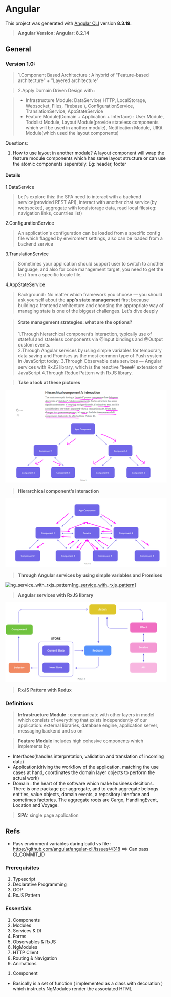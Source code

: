 # Angular

This project was generated with [Angular CLI](https://github.com/angular/angular-cli) version **8.3.19.**

> **Angular Version: Angular: 8.2.14**


## General

### Version 1.0:  

> 1.Component Based Architecture : A hybrid of "Feature-based architecture" + "Layered architecture"

> 2.Apply Domain Driven Design with : 

> - Infrastructure Module: DataService( HTTP, LocalStorage, Websocket, Files, Firebase ), ConfigurationService, TranslationService, AppStateService
> - Feature Module(Domain + Application + Interface) : User Module, Todolist Module, Layout Module(provide stateless components which will be used in another module), Notification Module, UIKit Module(which used the layout components)

Questions:

1. How to use layout in another module? A layout component will wrap the feature module components which has same layout structure or can use the atomic components seperately. Eg: header, footer

#### Details

1.DataService

> Let's explore this: the SPA need to interact with a backend service(provided REST API), interact with another chat service(by websocket), aggregate with localstorage data, read local files(eg: navigation links, countries list)

2.ConfigurationService

> An application's configuration can be loaded from a specific config file which flagged by enviroment settings, also can be loaded from a backend service

3.TranslationService

> Sometimes your application should support user to switch to another language, and also for code management target, you need to get the text from a specific locale file.


4.AppStateService

> Background : No matter which framework you choose — you should ask yourself about the **<u>app’s state management</u>** first because building a frontend architecture and choosing the appropriate way of managing state is one of the biggest challenges. Let's dive deeply

> #### State management strategies: what are the options? 
> 1.Through hierarchical component’s interaction, typically use of stateful and stateless components via @Input bindings and @Output custom events.  
> 2.Through Angular services by using simple variables for temporary data saving and Promises as the most common type of Push system in JavaScript today. 
> 3.Through Observable data services — Angular services with RxJS library, which is the reactive “b̶e̶a̶s̶t̶” extension of JavaScript
> 4.Through Redux Pattern with RxJS library.

> **Take a look at these pictures**

!['hierarchical component interaction'][hierarchical_component_interaction]

> **Hierarchical component’s interaction**

!['simple-states-through-angular-service'][simple_states_through_angular_service]

> **Through Angular services by using simple variables and Promises**


![ng_service_with_rxjs_pattern][[ng_service_with_rxjs_pattern]]

> **Angular services with RxJS library**

!['state-management-with-redux'][state_management_with_redux]

> **RxJS Pattern with Redux**

[hierarchical_component_interaction]: ./assets/hierarchical-component-interaction.png
[simple_states_through_angular_service]: /assets/simple-states-through-angular-service.png
[state_management_with_redux]: /assets/state-management-with-redux.png
[ng_service_with_rxjs_pattern]: /assets/ng-service-with-rxjs-pattern.png

### Definitions

> **Infrastructure Module** : communicate with other layers in model which consists of everything that exists independently of our application: external libraries, database engine, application server, messaging backend and so on

> **Feature Module** includes high cohesive components which implements by:
 - Interfaces(handles interpretation, validation and translation of incoming data)
 - Application(driving the workflow of the application, matching the use cases at hand, coordinates the domain layer objects to perform the actual work)
 - Domain : the heart of the software which make business decitions. There is one package per aggregate, and to each aggregate belongs entities, value objects, domain events, a repository interface and sometimes factories. The aggregate roots are Cargo, HandlingEvent, Location and Voyage.

> **SPA:** single page application

## Refs

- Pass enviroment variables during build vs file : https://github.com/angular/angular-cli/issues/4318 ==> Can pass CI_COMMIT_ID

### Prerequisites

<ol>
	<li>Typescript</li>	
	<li>Declarative Programming</li>
	<li>OOP</li>
	<li>RxJS Pattern</li>
</ol>

### Essentials

<ol>
	<li>Components</li>
	<li>Modules</li>
	<li>Services & DI</li>
	<li>Forms</li>
	<li>Observables & RxJS</li>
	<li>NgModules</li>
	<li>HTTP Client</li>
	<li>Routing & Navigation</li>
	<li>Animations</li>
</ol>

1. Component

- Basically is a set of function ( implemented as a class with decoration ) which instructs NgModules render the associated HTML

